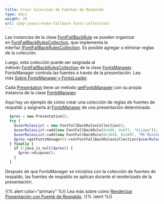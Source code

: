 ```yaml
---
title: Crear Colección de Fuentes de Respaldo
type: docs
weight: 20
url: /php-java/create-fallback-fonts-collection/
---
```


Las instancias de la clase [FontFallBackRule](https://reference.aspose.com/slides/php-java/aspose.slides/FontFallBackRule) se pueden organizar en [FontFallBackRulesCollection](https://reference.aspose.com/slides/php-java/aspose.slides/FontFallBackRulesCollection), que implementa la interfaz [IFontFallBackRulesCollection](https://reference.aspose.com/slides/php-java/aspose.slides/IFontFallBackRulesCollection). Es posible agregar o eliminar reglas de la colección.

Luego, esta colección puede ser asignada al método [FontFallBackRulesCollection](https://reference.aspose.com/slides/php-java/aspose.slides/FontFallBackRulesCollection) de la clase [FontsManager](https://reference.aspose.com/slides/php-java/aspose.slides/FontsManager). FontsManager controla las fuentes a través de la presentación. Lea más [Sobre FontsManager y FontsLoader](/slides/php-java/about-fontsmanager-and-fontsloader/).

Cada [Presentation](https://reference.aspose.com/slides/php-java/aspose.slides/Presentation) tiene un método [getFontsManager](https://reference.aspose.com/slides/php-java/aspose.slides/Presentation#getFontsManager--) con su propia instancia de la clase [FontsManager](https://reference.aspose.com/slides/php-java/aspose.slides/FontsManager).

Aquí hay un ejemplo de cómo crear una colección de reglas de fuentes de respaldo y asignarla al [FontsManager](https://reference.aspose.com/slides/php-java/aspose.slides/Presentation#getFontsManager--) de una presentación determinada:

```php
  $pres = new Presentation();
  try {
    $userRulesList = new FontFallBackRulesCollection();
    $userRulesList->add(new FontFallBackRule(0xb80, 0xbff, "Vijaya"));
    $userRulesList->add(new FontFallBackRule(0x3040, 0x309f, "MS Mincho, MS Gothic"));
    $pres->getFontsManager()->setFontFallBackRulesCollection($userRulesList);
  } finally {
    if (!java_is_null($pres)) {
      $pres->dispose();
    }
  }
```

Después de que FontsManager se inicializa con la colección de fuentes de respaldo, las fuentes de respaldo se aplican durante el renderizado de la presentación.

{{% alert color="primary" %}} 
Lea más sobre cómo [Renderizar Presentación con Fuente de Respaldo](/slides/php-java/render-presentation-with-fallback-font/).
{{% /alert %}}